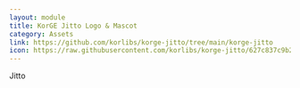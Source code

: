 ```yaml
---
layout: module
title: KorGE Jitto Logo & Mascot
category: Assets
link: https://github.com/korlibs/korge-jitto/tree/main/korge-jitto
icon: https://raw.githubusercontent.com/korlibs/korge-jitto/627c837c9b27db3977226210d00e20a61706e5e6/icons/jitto-new.svg
---
```


Jitto
